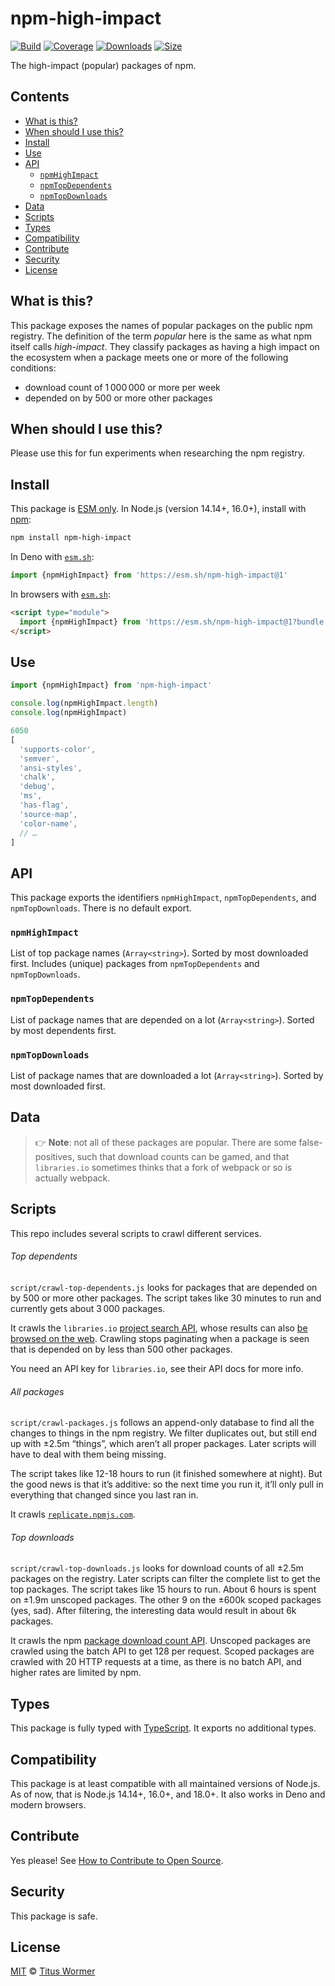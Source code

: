 # npm-high-impact

[![Build][build-badge]][build]
[![Coverage][coverage-badge]][coverage]
[![Downloads][downloads-badge]][downloads]
[![Size][size-badge]][size]

The high-impact (popular) packages of npm.

## Contents

*   [What is this?](#what-is-this)
*   [When should I use this?](#when-should-i-use-this)
*   [Install](#install)
*   [Use](#use)
*   [API](#api)
    *   [`npmHighImpact`](#npmhighimpact)
    *   [`npmTopDependents`](#npmtopdependents)
    *   [`npmTopDownloads`](#npmtopdownloads)
*   [Data](#data)
*   [Scripts](#scripts)
*   [Types](#types)
*   [Compatibility](#compatibility)
*   [Contribute](#contribute)
*   [Security](#security)
*   [License](#license)

## What is this?

This package exposes the names of popular packages on the public npm registry.
The definition of the term *popular* here is the same as what npm itself calls
*high-impact*.
They classify packages as having a high impact on the ecosystem when a package
meets one or more of the following conditions:

*   download count of 1 000 000 or more per week
*   depended on by 500 or more other packages

## When should I use this?

Please use this for fun experiments when researching the npm registry.

## Install

This package is [ESM only][esm].
In Node.js (version 14.14+, 16.0+), install with [npm][]:

```sh
npm install npm-high-impact
```

In Deno with [`esm.sh`][esmsh]:

```js
import {npmHighImpact} from 'https://esm.sh/npm-high-impact@1'
```

In browsers with [`esm.sh`][esmsh]:

```html
<script type="module">
  import {npmHighImpact} from 'https://esm.sh/npm-high-impact@1?bundle'
</script>
```

## Use

```js
import {npmHighImpact} from 'npm-high-impact'

console.log(npmHighImpact.length)
console.log(npmHighImpact)
```

```js
6050
[
  'supports-color',
  'semver',
  'ansi-styles',
  'chalk',
  'debug',
  'ms',
  'has-flag',
  'source-map',
  'color-name',
  // …
]
```

## API

This package exports the identifiers `npmHighImpact`, `npmTopDependents`, and
`npmTopDownloads`.
There is no default export.

### `npmHighImpact`

List of top package names (`Array<string>`).
Sorted by most downloaded first.
Includes (unique) packages from `npmTopDependents` and `npmTopDownloads`.

### `npmTopDependents`

List of package names that are depended on a lot (`Array<string>`).
Sorted by most dependents first.

### `npmTopDownloads`

List of package names that are downloaded a lot (`Array<string>`).
Sorted by most downloaded first.

## Data

> 👉 **Note**: not all of these packages are popular.
> There are some false-positives, such that download counts can be gamed, and
> that `libraries.io` sometimes thinks that a fork of webpack or so is actually
> webpack.

## Scripts

This repo includes several scripts to crawl different services.

###### Top dependents

`script/crawl-top-dependents.js` looks for packages that are depended on by
500 or more other packages.
The script takes like 30 minutes to run and currently gets about 3 000
packages.

It crawls the `libraries.io` [project search API][libraries-io-api], whose
results can also [be browsed on the web][libraries-io-web].
Crawling stops paginating when a package is seen that is depended on by less
than 500 other packages.

You need an API key for `libraries.io`, see their API docs for more info.

###### All packages

`script/crawl-packages.js` follows an append-only database to find all the
changes to things in the npm registry.
We filter duplicates out, but still end up with ±2.5m “things”, which aren’t
all proper packages.
Later scripts will have to deal with them being missing.

The script takes like 12-18 hours to run (it finished somewhere at night).
But the good news is that it’s additive: so the next time you run it, it’ll
only pull in everything that changed since you last ran in.

It crawls [`replicate.npmjs.com`][npm-replicate].

###### Top downloads

`script/crawl-top-downloads.js` looks for download counts of all ±2.5m packages
on the registry.
Later scripts can filter the complete list to get the top packages.
The script takes like 15 hours to run.
About 6 hours is spent on ±1.9m unscoped packages.
The other 9 on the ±600k scoped packages (yes, sad).
After filtering, the interesting data would result in about 6k packages.

It crawls the npm [package download count API][npm-api].
Unscoped packages are crawled using the batch API to get 128 per request.
Scoped packages are crawled with 20 HTTP requests at a time, as there is no
batch API, and higher rates are limited by npm.

## Types

This package is fully typed with [TypeScript][].
It exports no additional types.

## Compatibility

This package is at least compatible with all maintained versions of Node.js.
As of now, that is Node.js 14.14+, 16.0+, and 18.0+.
It also works in Deno and modern browsers.

## Contribute

Yes please!
See [How to Contribute to Open Source][contribute].

## Security

This package is safe.

## License

[MIT][license] © [Titus Wormer][author]

<!-- Definitions -->

[build-badge]: https://github.com/wooorm/npm-high-impact/workflows/main/badge.svg

[build]: https://github.com/wooorm/npm-high-impact/actions

[coverage-badge]: https://img.shields.io/codecov/c/github/wooorm/npm-high-impact.svg

[coverage]: https://codecov.io/github/wooorm/npm-high-impact

[downloads-badge]: https://img.shields.io/npm/dm/npm-high-impact.svg

[downloads]: https://www.npmjs.com/package/npm-high-impact

[size-badge]: https://img.shields.io/bundlephobia/minzip/npm-high-impact.svg

[size]: https://bundlephobia.com/result?p=npm-high-impact

[npm]: https://docs.npmjs.com/cli/install

[esm]: https://gist.github.com/sindresorhus/a39789f98801d908bbc7ff3ecc99d99c

[esmsh]: https://esm.sh

[typescript]: https://www.typescriptlang.org

[contribute]: https://opensource.guide/how-to-contribute/

[license]: license

[author]: https://wooorm.com

[libraries-io-api]: https://libraries.io/api#project-search

[libraries-io-web]: https://libraries.io/search?platforms=npm&sort=dependents_count&order=desc

[npm-api]: https://github.com/npm/registry/blob/master/docs/download-counts.md

[npm-replicate]: https://github.com/npm/registry-follower-tutorial/blob/master/README.md
